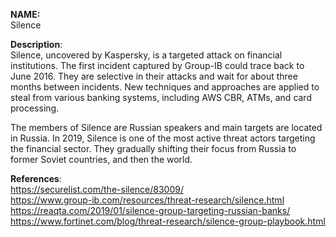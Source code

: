 **NAME:**  
Silence  
  
**Description**:   
Silence, uncovered by Kaspersky, is a targeted attack on financial institutions. The first incident captured by Group-IB could trace back to June 2016. They are selective in their attacks and wait for about three months between incidents. New techniques and approaches are applied to steal from various banking systems, including AWS CBR, ATMs, and card processing.

The members of Silence are Russian speakers and main targets are located in Russia. In 2019, Silence is one of the most active threat actors targeting the financial sector. They gradually shifting their focus from Russia to former Soviet countries, and then the world.

**References**:  
https://securelist.com/the-silence/83009/  
https://www.group-ib.com/resources/threat-research/silence.html  
https://reaqta.com/2019/01/silence-group-targeting-russian-banks/  
https://www.fortinet.com/blog/threat-research/silence-group-playbook.html  

